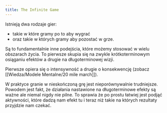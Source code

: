 ```yaml
---
title: The Infinite Game
---
```


Istnieją dwa rodzaje gier: 
- takie w które gramy po to aby wygrać 
- oraz takie w których gramy aby pozostać w grze.

Są to fundamentalnie inne podejścia, które możemy stosować w wielu obszarach życia. To pierwsze skupia się na zwykle krótkoterminowym osiąganiu efektów a drugie na długoterminowej wizji. 

Pierwsze opiera się o intensywność a drugie o konsekwencję (zobacz [[Wiedza/Modele Mentalne/20 mile march]]). 

W praktyce granie w nieskończoną grę jest nieporównywalnie trudniejsze. Powodem jest fakt, że działania nastawione na długoterminowe efekty są ważne ale niemal nigdy nie pilne. To sprawia że po prostu łatwiej jest podjąć aktywności, które dadzą nam efekt tu i teraz niż takie na których rezultaty przyjdzie nam czekać.